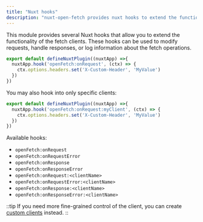 ```yaml
---
title: "Nuxt hooks"
description: "nuxt-open-fetch provides nuxt hooks to extend the functionality of the fetch clients"
---
```


This module provides several Nuxt hooks that allow you to extend the functionality of the fetch clients. These hooks can be used to modify requests, handle responses, or log information about the fetch operations.

```ts [plugins/openFetch.ts]
export default defineNuxtPlugin((nuxtApp) =>{
  nuxtApp.hook('openFetch:onRequest', (ctx) => {
    ctx.options.headers.set('X-Custom-Header', 'MyValue')
  })
})
```

You may also hook into only specific clients:

```ts [plugins/openFetch.ts]
export default defineNuxtPlugin((nuxtApp) =>{
  nuxtApp.hook('openFetch:onRequest:myClient', (ctx) => {
    ctx.options.headers.set('X-Custom-Header', 'MyValue')
  })
})
```

Available hooks:
- `openFetch:onRequest`
- `openFetch:onRequestError`
- `openFetch:onResponse`
- `openFetch:onResponseError`
- `openFetch:onRequest:<clientName>`
- `openFetch:onRequestError:<clientName>`
- `openFetch:onResponse:<clientName>`
- `openFetch:onResponseError:<clientName>`

::tip
If you need more fine-grained control of the client, you can create [custom clients](/advanced/custom-client) instead.
::
